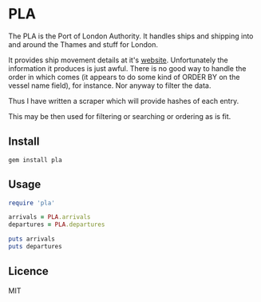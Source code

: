 PLA
==

The PLA is the Port of London Authority. It handles ships and shipping into and around the Thames and stuff for London.

It provides ship movement details at it's [website](https://www.pla.co.uk/Port-Trade/Ship-movements/Ship-movements). Unfortunately the information it produces is just awful. There is no good way to handle the order in which comes (it appears to do some kind of ORDER BY on the vessel name field), for instance. Nor anyway to filter the data.

Thus I have written a scraper which will provide hashes of each entry.

This may be then used for filtering or searching or ordering as is fit.

Install
--

`gem install pla`

Usage
--

```ruby
require 'pla'

arrivals = PLA.arrivals
departures = PLA.departures

puts arrivals
puts departures
```

Licence
--

MIT
